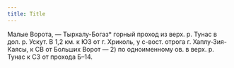 ```yaml
---
title: Title
---
```


Малые Ворота, — Тырхалу-Богаз* горный проход из верх. р. Тунас в дол. р. Ускут.
В 1,2 км. к ЮЗ от г. Хриколь, у с-вост. отрога г. Хаплу-Зия-Каясы, к СВ от
Больших Ворот — 2) по одноименному ов. в верх. р. Тунас к СЗ от прохода Б–14.
